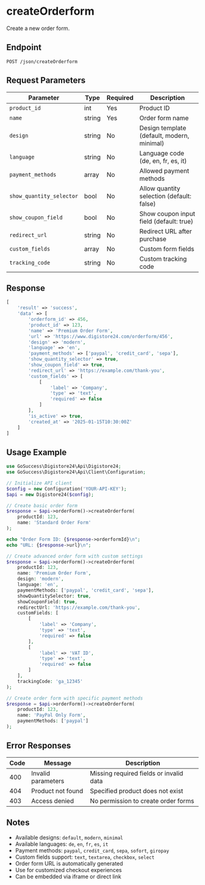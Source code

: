 # createOrderform

Create a new order form.

## Endpoint

```
POST /json/createOrderform
```

## Request Parameters

| Parameter | Type | Required | Description |
|-----------|------|----------|-------------|
| `product_id` | int | Yes | Product ID |
| `name` | string | Yes | Order form name |
| `design` | string | No | Design template (default, modern, minimal) |
| `language` | string | No | Language code (de, en, fr, es, it) |
| `payment_methods` | array | No | Allowed payment methods |
| `show_quantity_selector` | bool | No | Allow quantity selection (default: false) |
| `show_coupon_field` | bool | No | Show coupon input field (default: true) |
| `redirect_url` | string | No | Redirect URL after purchase |
| `custom_fields` | array | No | Custom form fields |
| `tracking_code` | string | No | Custom tracking code |

## Response

```php
[
    'result' => 'success',
    'data' => [
        'orderform_id' => 456,
        'product_id' => 123,
        'name' => 'Premium Order Form',
        'url' => 'https://www.digistore24.com/orderform/456',
        'design' => 'modern',
        'language' => 'en',
        'payment_methods' => ['paypal', 'credit_card', 'sepa'],
        'show_quantity_selector' => true,
        'show_coupon_field' => true,
        'redirect_url' => 'https://example.com/thank-you',
        'custom_fields' => [
            [
                'label' => 'Company',
                'type' => 'text',
                'required' => false
            ]
        ],
        'is_active' => true,
        'created_at' => '2025-01-15T10:30:00Z'
    ]
]
```

## Usage Example

```php
use GoSuccess\Digistore24\Api\Digistore24;
use GoSuccess\Digistore24\Api\Client\Configuration;

// Initialize API client
$config = new Configuration('YOUR-API-KEY');
$api = new Digistore24($config);

// Create basic order form
$response = $api->orderForm()->createOrderform(
    productId: 123,
    name: 'Standard Order Form'
);

echo "Order Form ID: {$response->orderformId}\n";
echo "URL: {$response->url}\n";

// Create advanced order form with custom settings
$response = $api->orderForm()->createOrderform(
    productId: 123,
    name: 'Premium Order Form',
    design: 'modern',
    language: 'en',
    paymentMethods: ['paypal', 'credit_card', 'sepa'],
    showQuantitySelector: true,
    showCouponField: true,
    redirectUrl: 'https://example.com/thank-you',
    customFields: [
        [
            'label' => 'Company',
            'type' => 'text',
            'required' => false
        ],
        [
            'label' => 'VAT ID',
            'type' => 'text',
            'required' => false
        ]
    ],
    trackingCode: 'ga_12345'
);

// Create order form with specific payment methods
$response = $api->orderForm()->createOrderform(
    productId: 123,
    name: 'PayPal Only Form',
    paymentMethods: ['paypal']
);
```

## Error Responses

| Code | Message | Description |
|------|---------|-------------|
| 400 | Invalid parameters | Missing required fields or invalid data |
| 404 | Product not found | Specified product does not exist |
| 403 | Access denied | No permission to create order forms |

## Notes

- Available designs: `default`, `modern`, `minimal`
- Available languages: `de`, `en`, `fr`, `es`, `it`
- Payment methods: `paypal`, `credit_card`, `sepa`, `sofort`, `giropay`
- Custom fields support: `text`, `textarea`, `checkbox`, `select`
- Order form URL is automatically generated
- Use for customized checkout experiences
- Can be embedded via iframe or direct link
